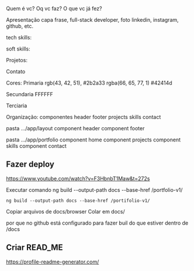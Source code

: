 
Quem é vc?
Oq vc faz?
O que vc já fez?


Apresentação
capa
frase, full-stack developer, foto
linkedin, instagram, github, etc.


tech skills:


soft skills:



Projetos:



Contato




Cores:
Primaria
rgb(43, 42, 51), #2b2a33
rgba(66, 65, 77, 1) #42414d

Secundaria
FFFFFF

Terciaria


Organização:
componentes
    header
    footer
    projects
    skills
    contact


pasta .../app/layout
    component header
    component footer

pasta .../app/portfolio
    component home
    component projects
    component skills
    component contact


## Fazer deploy
https://www.youtube.com/watch?v=F3HbnbT1Maw&t=272s

Executar comando 
    ng build --output-path docs --base-href /portfolio-v1/


    ng build --output-path docs --base-href /portifolio-v1/

Copiar arquivos de docs/browser
Colar em docs/

por que no github está configurado para fazer buil do que estiver dentro de /docs



## Criar READ_ME
https://profile-readme-generator.com/